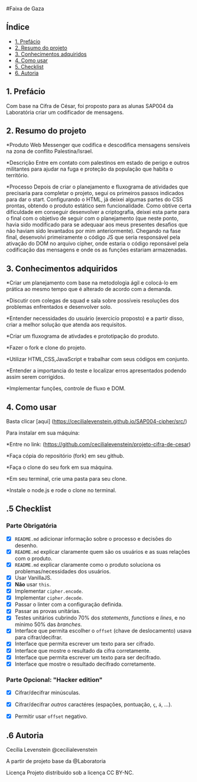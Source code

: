 #Faixa de Gaza

## Índice

* [1. Prefácio](#1-prefácio)
* [2. Resumo do projeto](#2-resumo-do-projeto)
* [3. Conhecimentos adquiridos](#3-conhecimenos-adquiridos)
* [4. Como usar](#4-como-usar)
* [5. Checklist](#9-checklist)
* [6. Autoria](#4-Autoria)


## 1. Prefácio

Com base na Cifra de César, foi proposto para as alunas SAP004 da Laboratória criar
um codificador de mensagens. 


## 2. Resumo do projeto

*Produto
Web Messenger que codifica e descodifica mensagens sensíveis na zona de conflito
Palestina/Israel.

*Descrição
Entre em contato com palestinos em estado de perigo e outros militantes 
para ajudar na fuga e proteção da população que habita o território.

*Processo
Depois de criar o planejamento e fluxograma de atividades que precisaria para 
completar o projeto, segui os primeiros passos indicados para dar o start. 
Configurando o HTML, já deixei algumas partes do CSS prontas, obtendo o produto
estático sem funcionalidade.
Como obtive certa dificuldade em conseguir desenvolver a criptografia, deixei
esta parte para o final com o objetivo de seguir com o planejamento (que
neste ponto, havia sido modificado para se adequaar aos meus presentes desafios
que não haviam sido levantados por mim anteriormente).
Chegando na fase final, desenvolvi primeiramente o código JS que seria responsável
pela ativação do DOM no arquivo cipher, onde estaria o código reponsável pela codificação
das mensagens e onde os as funções estariam armazenadas.


## 3. Conhecimentos adquiridos

*Criar um planejamento com base na metodologia ágil e colocá-lo em prática
ao mesmo tempo que é alterado de acordo com a demanda.

*Discutir com colegas de squad e sala sobre possíveis resoluções dos problemas enfrentados
e desenvolver solo.

*Entender necessidades do usuário (exercicío proposto) e a partir disso, criar 
a melhor solução que atenda aos requisitos.

*Criar um fluxograma de ativdades e prototipação do produto.

*Fazer o fork e clone do projeto.

*Utilizar HTML,CSS,JavaScript e trabalhar com seus códigos em conjunto.

*Entender a importancia do teste e localizar erros apresentados podendo assim serem 
corrigidos.

*Implementar funções, controle de fluxo e DOM.


## 4. Como usar

Basta clicar [aqui] (https://cecilialevenstein.github.io/SAP004-cipher/src/)



Para instalar em sua máquina:

*Entre no link: (https://github.com/cecilialevenstein/projeto-cifra-de-cesar)

*Faça cópia do repositório (fork) em seu github.

*Faça o clone do seu fork em sua máquina.

*Em seu terminal, crie uma pasta para seu clone.

*Instale o node.js e rode o clone no terminal.


## .5 Checklist

### Parte Obrigatória

* [x] `README.md` adicionar informação sobre o processo e decisões do desenho.
* [x] `README.md` explicar claramente quem são os usuários e as suas relações
  com o produto.
* [x] `README.md` explicar claramente como o produto soluciona os
  problemas/necessidades dos usuários.
* [x] Usar VanillaJS.
* [x] **Não** usar `this`.
* [x] Implementar `cipher.encode`.
* [x] Implementar `cipher.decode`.
* [x] Passar o linter com a configuração definida.
* [x] Passar as provas unitárias.
* [x] Testes unitários cubrindo 70% dos _statements_, _functions_ e _lines_, e
  no mínimo 50% das _branches_.
* [x] Interface que permita escolher o `offset` (chave de deslocamento) usava
  para cifrar/decifrar.
* [x] Interface que permita escrever um texto para ser cifrado.
* [x] Interface que mostre o resultado da cifra corretamente.
* [x] Interface que permita escrever um texto para ser decifrado.
* [x] Interface que mostre o resultado decifrado corretamente.

### Parte Opcional: "Hacker edition"

* [x] Cifrar/decifrar minúsculas.
* [x] Cifrar/decifrar _outros_ caractéres (espações, pontuação, `ç`, `á`, ...).
* [x] Permitir usar `offset` negativo.


## .6 Autoria

Cecília Levenstein @cecilialevenstein

A partir de projeto base da @Laboratoria

Licença
Projeto distribuído sob a licença CC BY-NC.
